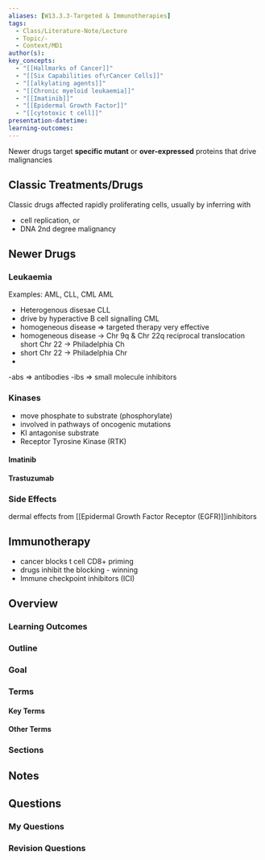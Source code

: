 ```yaml
---
aliases: [W13.3.3-Targeted & Immunotherapies]
tags:
  - Class/Literature-Note/Lecture
  - Topic/-
  - Context/MD1
author(s): 
key_concepts:
  - "[[Hallmarks of Cancer]]"
  - "[[Six Capabilities of\rCancer Cells]]"
  - "[[alkylating agents]]"
  - "[[Chronic myeloid leukaemia]]"
  - "[[Imatinib]]"
  - "[[Epidermal Growth Factor]]"
  - "[[cytotoxic t cell]]"
presentation-datetime: 
learning-outcomes:
---
```


Newer drugs target **specific mutant** or **over-expressed** proteins that drive malignancies

## Classic Treatments/Drugs

Classic drugs affected rapidly proliferating cells, usually by inferring with
- cell replication, or
- DNA
2nd degree malignancy


## Newer Drugs
### Leukaemia
Examples: AML, CLL, CML
AML
- Heterogenous disesae
CLL
- drive by hyperactive B cell signalling
CML
- homogeneous disease => targeted therapy very effective
- homogeneous disease → Chr 9q & Chr 22q reciprocal translocation short Chr 22 → Philadelphia Ch
- short Chr 22 → Philadelphia Chr
- 

-abs => antibodies
-ibs => small molecule inhibitors

### Kinases
- move phosphate to substrate (phosphorylate)
- involved in pathways of oncogenic mutations
- KI antagonise substrate
- Receptor Tyrosine Kinase (RTK)
#### Imatinib

#### Trastuzumab


### Side Effects
dermal effects from [[Epidermal Growth Factor Receptor (EGFR)]]inhibitors

## Immunotherapy
- cancer blocks t cell CD8+ priming
- drugs inhibit the blocking - winning
- Immune checkpoint inhibitors (ICI)

## Overview
### Learning Outcomes

### Outline

### Goal

### Terms
#### Key Terms

#### Other Terms

### Sections


## Notes


## Questions

### My Questions
### Revision Questions




